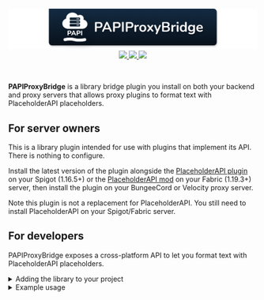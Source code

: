 <!--suppress ALL -->
<p align="center">
    <img src="images/banner.png" alt="PAPIProxyBridge" />
    <a href="https://github.com/WiIIiam278/PAPIProxyBridge/actions/workflows/java_ci.yml">
        <img src="https://img.shields.io/github/actions/workflow/status/WiIIiam278/Velocitab/java_ci.yml?branch=master&logo=github"/>
    </a>
    <a href="https://jitpack.io/#net.william278/PAPIProxyBridge">
        <img src="https://img.shields.io/jitpack/version/net.william278/PAPIProxyBridge?color=%2300fb9a&label=api&logo=gradle" />
    </a> 
    <a href="https://discord.gg/tVYhJfyDWG">
        <img src="https://img.shields.io/discord/818135932103557162.svg?label=&logo=discord&logoColor=fff&color=7389D8&labelColor=6A7EC2" />
    </a>
</p>
<br/>

**PAPIProxyBridge** is a library bridge plugin you install on both your backend and proxy servers that allows proxy plugins to format text with PlaceholderAPI placeholders.

## For server owners
This is a library plugin intended for use with plugins that implement its API. There is nothing to configure.

Install the latest version of the plugin alongside the [PlaceholderAPI plugin](https://www.spigotmc.org/resources/placeholderapi.6245/) on your Spigot (1.16.5+) or the [PlaceholderAPI mod](https://placeholders.pb4.eu/) on your Fabric (1.19.3+) server, then install the plugin on your BungeeCord or Velocity proxy server.

Note this plugin is not a replacement for PlaceholderAPI. You still need to install PlaceholderAPI on your Spigot/Fabric server.

## For developers
PAPIProxyBridge exposes a cross-platform API to let you format text with PlaceholderAPI placeholders.

<details>
<summary>Adding the library to your project</summary>

PAPIProxyBridge is available on [Jitpack](https://jitpack.io/#net.william278/PAPIProxyBridge). First, add the maven repository to your `build.gradle`:
```groovy
repositories {
    maven { url 'https://jitpack.io' }
}
```

Then add the dependency:
```groovy
dependencies {
    implementation 'net.william278:PAPIProxyBridge:1.2'
}
```

</details>

<details>
<summary>Example usage</summary>

The `PlaceholderAPI` class exposes the API for formatting placeholders. At the moment, only singleton non-bracketed placeholders are supported (more in the future).

Get an instance of the class with PlaceholderAPI.getInstance(), then use the `#formatPlaceholders` method to format a string with placeholders on a player (specified with UUID for cross-platform simplicity). 

The method returns a [CompletableFuture](https://www.baeldung.com/java-completablefuture) (since we don't want to lock threads while the proxy networks with players on the backend) that you can use to accept the formatted string.

```java
// Format a string with placeholders
final PlaceholderAPI api = PlaceholderAPI.getInstance();
final UUID player = player.getUniqueId();
api.formatPlaceholders("Hello %player_name%!", player).thenAccept(formatted -> {
    player.sendMessage(formatted);
});
```

Never invoke `#join()` on calls to `#formatPlaceholders`; this is unsafe.

PAPIProxyBridge caches resolved requests for 30000 milliseconds (30 seconds), to avoid causing excessive traffic over your servers network channels. You can adjust how long to cache requests for using the `PlaceholderAPI#setCacheExpiry(long)` method.

</details>
